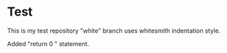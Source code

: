 Test
====

This is my test repository
"white" branch uses whitesmith indentation style.

Added "return 0 " statement.
